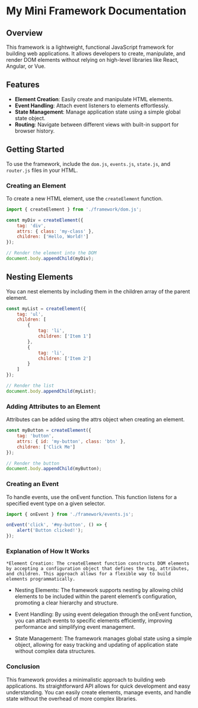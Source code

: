 
# My Mini Framework Documentation

## Overview

This framework is a lightweight, functional JavaScript framework for building web applications. It allows developers to create, manipulate, and render DOM elements without relying on high-level libraries like React, Angular, or Vue.

## Features

- **Element Creation**: Easily create and manipulate HTML elements.
- **Event Handling**: Attach event listeners to elements effortlessly.
- **State Management**: Manage application state using a simple global state object.
- **Routing**: Navigate between different views with built-in support for browser history.

## Getting Started

To use the framework, include the `dom.js`, `events.js`, `state.js`, and `router.js` files in your HTML.

### Creating an Element

To create a new HTML element, use the `createElement` function.

```javascript
import { createElement } from './framework/dom.js';

const myDiv = createElement({
    tag: 'div',
    attrs: { class: 'my-class' },
    children: ['Hello, World!']
});

// Render the element into the DOM
document.body.appendChild(myDiv);
```

## Nesting Elements

You can nest elements by including them in the children array of the parent element.

```javascript
const myList = createElement({
    tag: 'ul',
    children: [
        {
            tag: 'li',
            children: ['Item 1']
        },
        {
            tag: 'li',
            children: ['Item 2']
        }
    ]
});

// Render the list
document.body.appendChild(myList);
```

### Adding Attributes to an Element

Attributes can be added using the attrs object when creating an element.


```javascript
const myButton = createElement({
    tag: 'button',
    attrs: { id: 'my-button', class: 'btn' },
    children: ['Click Me']
});

// Render the button
document.body.appendChild(myButton);
```

### Creating an Event

To handle events, use the onEvent function. This function listens for a specified event type on a given selector.


```javascript
import { onEvent } from './framework/events.js';

onEvent('click', '#my-button', () => {
    alert('Button clicked!');
});
```
### Explanation of How It Works

    *Element Creation: The createElement function constructs DOM elements by accepting a configuration object that defines the tag, attributes, and children. This approach allows for a flexible way to build elements programmatically.

   * Nesting Elements: The framework supports nesting by allowing child elements to be included within the parent element’s configuration, promoting a clear hierarchy and structure.

*    Event Handling: By using event delegation through the onEvent function, you can attach events to specific elements efficiently, improving performance and simplifying event management.

*    State Management: The framework manages global state using a simple object, allowing for easy tracking and updating of application state without complex data structures.

### Conclusion

This framework provides a minimalistic approach to building web applications. Its straightforward API allows for quick development and easy understanding. You can easily create elements, manage events, and handle state without the overhead of more complex libraries.